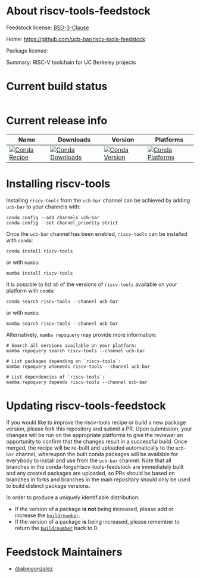 About riscv-tools-feedstock
===========================

Feedstock license: [BSD-3-Clause](https://github.com/conda-forge/riscv-tools-feedstock/blob/main/LICENSE.txt)

Home: https://github.com/ucb-bar/riscv-tools-feedstock

Package license: 

Summary: RISC-V toolchain for UC Berkeley projects

Current build status
====================


<table>
</table>

Current release info
====================

| Name | Downloads | Version | Platforms |
| --- | --- | --- | --- |
| [![Conda Recipe](https://img.shields.io/badge/recipe-riscv--tools-green.svg)](https://anaconda.org/ucb-bar/riscv-tools) | [![Conda Downloads](https://img.shields.io/conda/dn/ucb-bar/riscv-tools.svg)](https://anaconda.org/ucb-bar/riscv-tools) | [![Conda Version](https://img.shields.io/conda/vn/ucb-bar/riscv-tools.svg)](https://anaconda.org/ucb-bar/riscv-tools) | [![Conda Platforms](https://img.shields.io/conda/pn/ucb-bar/riscv-tools.svg)](https://anaconda.org/ucb-bar/riscv-tools) |

Installing riscv-tools
======================

Installing `riscv-tools` from the `ucb-bar` channel can be achieved by adding `ucb-bar` to your channels with:

```
conda config --add channels ucb-bar
conda config --set channel_priority strict
```

Once the `ucb-bar` channel has been enabled, `riscv-tools` can be installed with `conda`:

```
conda install riscv-tools
```

or with `mamba`:

```
mamba install riscv-tools
```

It is possible to list all of the versions of `riscv-tools` available on your platform with `conda`:

```
conda search riscv-tools --channel ucb-bar
```

or with `mamba`:

```
mamba search riscv-tools --channel ucb-bar
```

Alternatively, `mamba repoquery` may provide more information:

```
# Search all versions available on your platform:
mamba repoquery search riscv-tools --channel ucb-bar

# List packages depending on `riscv-tools`:
mamba repoquery whoneeds riscv-tools --channel ucb-bar

# List dependencies of `riscv-tools`:
mamba repoquery depends riscv-tools --channel ucb-bar
```




Updating riscv-tools-feedstock
==============================

If you would like to improve the riscv-tools recipe or build a new
package version, please fork this repository and submit a PR. Upon submission,
your changes will be run on the appropriate platforms to give the reviewer an
opportunity to confirm that the changes result in a successful build. Once
merged, the recipe will be re-built and uploaded automatically to the
`ucb-bar` channel, whereupon the built conda packages will be available for
everybody to install and use from the `ucb-bar` channel.
Note that all branches in the conda-forge/riscv-tools-feedstock are
immediately built and any created packages are uploaded, so PRs should be based
on branches in forks and branches in the main repository should only be used to
build distinct package versions.

In order to produce a uniquely identifiable distribution:
 * If the version of a package **is not** being increased, please add or increase
   the [``build/number``](https://docs.conda.io/projects/conda-build/en/latest/resources/define-metadata.html#build-number-and-string).
 * If the version of a package **is** being increased, please remember to return
   the [``build/number``](https://docs.conda.io/projects/conda-build/en/latest/resources/define-metadata.html#build-number-and-string)
   back to 0.

Feedstock Maintainers
=====================

* [@abejgonzalez](https://github.com/abejgonzalez/)

